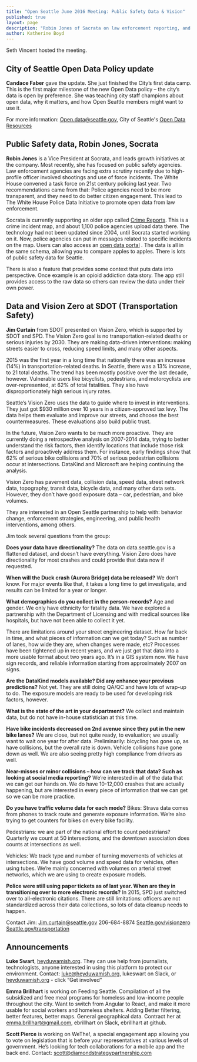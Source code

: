 ```yaml
---
title: "Open Seattle June 2016 Meeting: Public Safety Data & Vision"
published: true
layout: page
description: "Robin Jones of Sacrata on law enforcement reporting, and Jim Curtain of SDOT on Vision Zero - no traffic-related deaths or ijnuries in Seattle by 2030. Plus an update on the City of Seattle Open Data Policy, and announcements."
author: Katherine Boyd
---
```


Seth Vincent hosted the meeting.

## City of Seattle Open Data Policy update
**Candace Faber** gave the update. She just finished the City’s first data camp. This is the first major milestone of the new Open Data policy – the city’s data is open by preference. She was teaching city staff champions about open data, why it matters, and how Open Seattle members might want to use it. 

For more information:
Open.data@seattle.gov, 
City of Seattle's [Open Data Resources](http://www.seattle.gov/legislation-policies-and-standards/open-data)

## Public Safety data, Robin Jones, Socrata
**Robin Jones** is a Vice President at Socrata, and leads growth initiatives at the company. Most recently, she has focused on public safety agencies. Law enforcement agencies are facing extra scrutiny recently due to high-profile officer involved shootings and use of force incidents. The White House convened a task force on 21st century policing last year. Two recommendations came from that: Police agencies need to be more transparent, and they need to do better citizen engagement. This lead to The White House Police Data Initiative to promote open data from law enforcement.

Socrata is currently supporting an older app called [Crime Reports](https://www.crimereports.com/). This is a crime incident map, and about 1,100 police agencies upload data there. The technology had not been updated since 2004, until Socrata started working on it. Now, police agencies can put in messages related to specific incidents on the map.  Users can also access an [open data portal](https://moto.data.socrata.com/) . The data is all in the same schema, allowing you to compare apples to apples. There is lots of public safety data for Seattle.

There is also a feature that provides some context that puts data into perspective. Once example is an opioid addiction data story.  The app still provides access to the raw data so others can review the data under their own power. 


## Data and Vision Zero at SDOT (Transportation Safety) 
**Jim Curtain** from SDOT presented on Vision Zero, which is supported by SDOT and SPD. The Vision Zero goal is no transportation-related deaths or serious injuries by 2030. They are making data-driven interventions: making streets easier to cross, reducing speed limits, and many other aspects. 

2015 was the first year in a long time that nationally there was an increase (14%) in transportation-related deaths. In Seattle, there was a 13% increase, to 21 total deaths. The trend has been mostly positive over the last decade, however. Vulnerable users like bicyclists, pedestrians, and motorcyclists are over-represented, at 62% of total fatalities. They also have disproportionately high serious injury rates. 

Seattle’s Vision Zero uses the data to guide where to invest in interventions. They just got $930 million over 10 years in a citizen-approved tax levy. The data helps them evaluate and improve our streets, and choose the best countermeasures. These evaluations also build public trust.

In the future, Vision Zero wants to be much more proactive. They are currently doing a retrospective analysis on 2007-2014 data, trying to better understand the risk factors, then identify locations that include those risk factors and proactively address them. For instance, early findings show that 62% of serious bike collisions and 70% of serious pedestrian collisions occur at intersections. DataKind and Microsoft are helping continuing the analysis.

Vision Zero has pavement data, collision data, speed data, street network data, topography, transit data, bicycle data, and many other data sets. However, they don’t have good exposure data – car, pedestrian, and bike volumes. 

They are interested in an Open Seattle partnership to help with: behavior change, enforcement strategies, engineering, and public health interventions, among others. 

Jim took several questions from the group:

**Does your data have directionality?**
 The data on data.seattle.gov is a flattened dataset, and doesn’t have everything. Vision Zero does have directionality for most crashes and could provide that data now if requested. 

**When will the Duck crash (Aurora Bridge) data be released?**
We don’t know. For major events like that, it takes a long time to get investigate, and results can be limited for a year or longer. 

**What demographics do you collect in the person-records?** 
Age and gender. We only have ethnicity for fatality data. We have explored a partnership with the Department of Licensing and with medical sources like hospitals, but have not been able to collect it yet. 

There are limitations around your street engineering dataset. How far back in time, and what pieces of information can we get today? Such as number of lanes, how wide they are, when changes were made, etc?
Processes have been tightened up in recent years, and we just got that data into a more usable format about two years ago. It’s in a GIS system now. We have sign records, and reliable information starting from approximately 2007 on signs.  

**Are the DataKind models available? Did any enhance your previous predictions?**
Not yet. They are still doing QA/QC and have lots of wrap-up to do. The exposure models are ready to be used for developing risk factors, however.

**What is the state of the art in your department?**
We collect and maintain data, but do not have in-house statistician at this time. 

**Have bike incidents decreased on 2nd avenue since they put in the new bike lanes?**
We are close, but not quite ready, to evaluation; we usually want to wait one year for after data. Preliminarily: bicycling has gone up, as have collisions, but the overall rate is down. Vehicle collisions have gone down as well. We are also seeing pretty high compliance from drivers as well.

**Near-misses or minor collisions – how can we track that data? Such as looking at social media reporting?**
We’re interested in all of the data that we can get our hands on. We do have 10-12,000 crashes that are actually happening, but are interested in every piece of information that we can get so we can be more practice. 

**Do you have traffic volume data for each mode?**
Bikes: Strava data comes from phones to track route and generate exposure information. We’re also trying to get counters for bikes on every bike facility.  

Pedestrians: we are part of the national effort to count pedestrians? 
Quarterly we count at 50 intersections, and the downtown association does counts at intersections as well.

Vehicles: We track type and number of turning movements of vehicles at intersections. We have good volume and speed data for vehicles, often using tubes. We’re mainly concerned with volumes on arterial street networks, which we are using to create exposure models. 

**Police were still using paper tickets as of last year. When are they in transitioning over to more electronic records?**
In 2015, SPD just switched over to all-electronic citations. There are still limitations: officers are not standardized across their data collections, so lots of data cleanup needs to happen. 

Contact Jim: 
Jim.curtain@seattle.gov
206-684-8874
[Seattle.gov/visionzero](http://www.seattle.gov/visionzero)
[Seattle.gov/transportation](http://www.seattle.gov/transportation/)

## Announcements

**Luke Swart**, [heyduwamish.org](http://heyduwamish.org/). They can use help from journalists, technologists, anyone interested in using this platform to protect our environment. 
Contact: luke@heyduwamish.org, lukeswart on Slack, or [heyduwamish.org](http://heyduwamish.org/) - click “Get involved”

**Emma Brillhart** is working on Feeding Seattle. Compilation of all the subsidized and free meal programs for homeless and low-income people throughout the city. Want to switch from Angular to React, and make it more usable for social workers and homeless shelters. Adding Better filtering, better features, better maps. General geographical data. Contract her at emma.brillhart@gmail.com, ebrillhart on Slack, ebrillhart at github. 

**Scott Pierce** is working on WeThe!, a special engagement app allowing you to vote on legislation that is before your representatives at various levels of government.  He’s looking for tech collaborations for a mobile app and the back end. 
Contact: scott@diamondstrategypartnership.com


